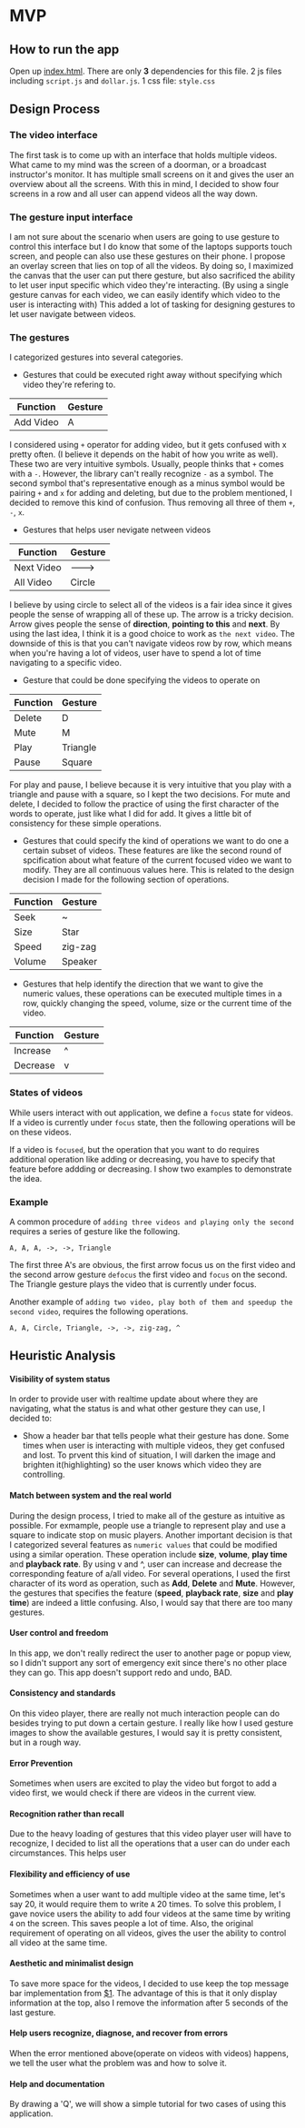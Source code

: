 # MVP

## How to run the app
Open up [index.html](./html).
There are only **3** dependencies for this file.
2 js files including `script.js` and `dollar.js`.
1 css file: `style.css`

## Design Process
### The video interface
The first task is to come up with an interface that holds multiple videos. What came to my mind was the screen of a doorman, or a broadcast instructor's monitor. It has multiple small screens on it and gives the user an overview about all the screens. With this in mind, I decided to show four screens in a row and all user can append videos all the way down.

### The gesture input interface
I am not sure about the scenario when users are going to use gesture to control this interface but I do know that some of the laptops supports touch screen, and people can also use these gestures on their phone. I propose an overlay screen that lies on top of all the videos. By doing so, I maximized the canvas that the user can put there gesture, but also sacrificed the ability to let user input specific which video they're interacting. (By using a single gesture canvas for each video, we can easily identify which video to the user is interacting with) This added a lot of tasking for designing gestures to let user navigate between videos.


### The gestures
I categorized gestures into several categories. 
- Gestures that could be executed right away without specifying which video they're refering to.

| Function  | Gesture |
|-----------|---------|
| Add Video | A       |

I considered using `+` operator for adding video, but it gets confused with x pretty often. (I believe it depends on the habit of how you write as well). These two are very intuitive symbols. Usually, people thinks that `+` comes with a `-`. However, the library can't really recognize `-` as a symbol. The second symbol that's representative enough as a minus symbol would be pairing `+` and `x` for adding and deleting, but due to the problem mentioned, I decided to remove this kind of confusion. Thus removing all three of them `+`, `-`, `x`. 


- Gestures that helps user nevigate netween videos

| Function  |  Gesture  |
|-----------|-----------|
| Next Video| --->      |
| All Video | Circle    |

I believe by using circle to select all of the videos is a fair idea since it gives people the sense of wrapping all of these up. The arrow is a tricky decision. Arrow gives people the sense of **direction**, **pointing to this** and **next**. By using the last idea, I think it is a good choice to work as `the next video`. The downside of this is that you can't navigate videos row by row, which means when you're having a lot of videos, user have to spend a lot of time navigating to a specific video.

- Gesture that could be done specifying the videos to operate on

| Function   |   Gesture   |
|------------|-------------|
| Delete     | D           |
| Mute       | M           |
| Play       | Triangle    |
| Pause      | Square      |

For play and pause, I believe because it is very intuitive that you play with a triangle and pause with a square, so I kept the two decisions. For mute and delete, I decided to follow the practice of using the first character of the words to operate, just like what I did for add. It gives a little bit of consistency for these simple operations.


- Gestures that could specify the kind of operations we want to do one a certain subset of videos. These features are like the second round of spcification about what feature of the current focused video we want to modify. They are all continuous values here. This is related to the design decision I made for the following section of operations.

| Function   |   Gesture   |
|------------|-------------|
| Seek       | ~           |
| Size       | Star        |
| Speed      | zig-zag     |
| Volume     | Speaker     |




- Gestures that help identify the direction that we want to give the numeric values, these operations can be executed multiple times in a row, quickly changing the speed, volume, size or the current time of the video.

| Function  |  Gesture    |
|-----------|-------------|
| Increase  |  ^          |
| Decrease  |  v          |


### States of videos
While users interact with out application, we define a `focus` state for videos. If a video is currently under `focus` state, then the following operations will be on these videos. 

If a video is `focused`, but the operation that you want to do requires additional operation like adding or decreasing, you have to specify that feature before addding or decreasing. I show two examples to demonstrate the idea.

### Example
A common procedure of `adding three videos and playing only the second` requires a series of gesture like the following.
```
A, A, A, ->, ->, Triangle
```
The first three A's are obvious, the first arrow focus us on the first video and the second arrow gesture `defocus` the first video and `focus` on the second. The Triangle gesture plays the video that is currently under focus.


Another example of `adding two video, play both of them and speedup the second video`, requires the following operations.
```
A, A, Circle, Triangle, ->, ->, zig-zag, ^
```


## Heuristic Analysis
#### Visibility of system status
In order to provide user with realtime update about where they are navigating, what the status is and what other gesture they can use, I decided to:
- Show a header bar that tells people what their gesture has done.
Some times when user is interacting with multiple videos, they get confused and lost. To prvent this kind of situation, I will darken the image and brighten it(highlighting) so the user knows which video they are controlling.


#### Match between system and the real world
During the design process, I tried to make all of the gesture as intuitive as possible. For exmample, people use a triangle to represent play and use a square to indicate stop on music players. Another important decision is that I categorized several features as `numeric values` that could be modified using a similar operation. These operation include **size**, **volume**, **play time** and **playback rate**. By using v and ^, user can increase and decrease the corresponding feature of a/all video. For several operations, I used the first character of its word as operation, such as **Add**, **Delete** and **Mute**. However, the gestures that specifies the feature (**speed**, **playback rate**, **size** and **play time**) are indeed a little confusing. Also, I would say that there are too many gestures. 


#### User control and freedom
In this app, we don't really redirect the user to another page or popup view, so I didn't support any sort of emergency exit since there's no other place they can go. This app doesn't support redo and undo, BAD.


#### Consistency and standards
On this video player, there are really not much interaction people can do besides trying to put down a certain gesture. I really like how I used gesture images to show the available gestures, I would say it is pretty consistent, but in a rough way.


#### Error Prevention
Sometimes when users are excited to play the video but forgot to add a video first, we would check if there are videos in the current view. 


#### Recognition rather than recall
Due to the heavy loading of gestures that this video player user will have to recognize, I decided to list all the operations that a user can do under each circumstances. This helps user 


#### Flexibility and efficiency of use
Sometimes when a user want to add multiple video at the same time, let's say 20, it would require them to write `A` 20 times. To solve this problem, I gave novice users the ability to add four videos at the same time by writing `4` on the screen. This saves people a lot of time.
Also, the original requirement of operating on all videos, gives the user the ability to control all video at the same time.


#### Aesthetic and minimalist design
To save more space for the videos, I decided to use keep the top message bar implementation from [$1](https://depts.washington.edu/aimgroup/proj/dollar/). The advantage of this is that it only display information at the top, also I remove the information after 5 seconds of the last gesture.


#### Help users recognize, diagnose, and recover from errors
When the error mentioned above(operate on videos with videos) happens, we tell the user what the problem was and how to solve it. 


#### Help and documentation
By drawing a 'Q', we will show a simple tutorial for two cases of using this application.

